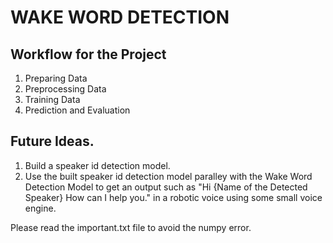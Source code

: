 # WAKE WORD DETECTION
## Workflow for the Project
1) Preparing Data
2) Preprocessing Data
3) Training Data
4) Prediction and Evaluation

## Future Ideas.
 1) Build a speaker id detection model.
 2) Use the built speaker id detection model paralley with the Wake Word Detection Model to get an output
    such as "Hi {Name of the Detected Speaker} How can I help you." in a robotic voice using some small voice engine.


Please read the important.txt file to avoid the numpy error.
